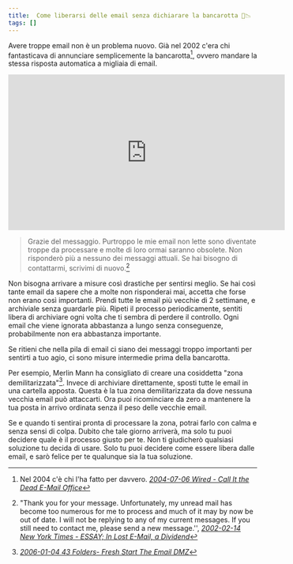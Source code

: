 ```yaml
---
title:  Come liberarsi delle email senza dichiarare la bancarotta 📧📉
tags: []
---
```


Avere troppe email non è un problema nuovo. 
Già nel 2002 c'era chi fantasticava di annunciare semplicemente la bancarotta[^wired-dead-email], ovvero mandare la stessa risposta automatica a migliaia di email.

<iframe width="560" height="315" src="https://www.youtube.com/embed/EHGhj7VUbJY?si=w6eNu0UVi0R7PYlf" title="YouTube video player" frameborder="0" allow="accelerometer; autoplay; clipboard-write; encrypted-media; gyroscope; picture-in-picture; web-share" referrerpolicy="strict-origin-when-cross-origin" allowfullscreen></iframe>

> Grazie del messaggio.
> Purtroppo le mie email non lette sono diventate troppe da processare e molte di loro ormai saranno obsolete.
> Non risponderò più a nessuno dei messaggi attuali.
> Se hai bisogno di contattarmi, scrivimi di nuovo.[^in-lost-email]

[^in-lost-email]: "Thank you for your message. Unfortunately, my unread mail has become too numerous for me to process and much of it may by now be out of date. I will not be replying to any of my current messages. If you still need to contact me, please send a new message.'', *[2002-02-14 New York Times - ESSAY; In Lost E-Mail, a Dividend](https://www.nytimes.com/2002/02/14/technology/essay-in-lost-e-mail-a-dividend.html)*

[^wired-dead-email]: Nel 2004 c'è chi l'ha fatto per davvero. *[2004-07-06 Wired - Call It the Dead E-Mail Office](https://www.wired.com/2004/06/call-it-the-dead-e-mail-office/)*

Non bisogna arrivare a misure così drastiche per sentirsi meglio.
Se hai così tante email da sapere che a molte non risponderai mai, accetta che forse non erano così importanti.
Prendi tutte le email più vecchie di 2 settimane, e archiviale senza guardarle più.
Ripeti il processo periodicamente, sentiti libera di archiviare ogni volta che ti sembra di perdere il controllo.
Ogni email che viene ignorata abbastanza a lungo senza conseguenze, probabilmente non era abbastanza importante.

[^outlook-auto-archive]: In Outlook si può anche [impostare l'archiviazione automatica periodica in un file pst](https://support.microsoft.com/it-it/office/archiviare-automaticamente-gli-elementi-meno-recenti-25f44f07-9b80-4107-841c-41dc38296667).

Se ritieni che nella pila di email ci siano dei messaggi troppo importanti per sentirti a tuo agio, ci sono misure intermedie prima della bancarotta.

Per esempio, Merlin Mann ha consigliato di creare una cosiddetta "zona demilitarizzata"[^merlin-mann-dmz]. 
Invece di archiviare direttamente, sposti tutte le email in una cartella apposta.
Questa è la tua zona demilitarizzata da dove nessuna vecchia email può attaccarti.
Ora puoi ricominciare da zero a mantenere la tua posta in arrivo ordinata senza il peso delle vecchie email.


[^merlin-mann-dmz]:*[2006-01-04 43 Folders- Fresh Start The Email DMZ](https://www.43folders.com/node/47453/319492)*

Se e quando ti sentirai pronta di processare la zona, potrai farlo con calma e senza sensi di colpa.
Dubito che tale giorno arriverà, ma solo tu puoi decidere quale è il processo giusto per te.
Non ti giudicherò qualsiasi soluzione tu decida di usare.
Solo tu puoi decidere come essere libera dalle email, e sarò felice per te qualunque sia la tua soluzione.
